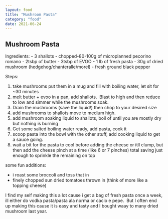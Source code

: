 ```yaml
---
layout: food
title: "Mushroom Pasta"
category: "food"
date: 2021-06-24
---
```

<h2>Mushroom Pasta</h2>
Ingredients:
 - 3 shallots
 - chopped-80-100g of microplanned pecorino romano
 - 2tsbp of butter
 - 3tsbp of EVOO
 - 1 lb of fresh pasta
 - 30g of dried mushroom (hedgehog/chanteralle/morel)
 - fresh ground black pepper

Steps:
1. take mushrooms put them in a mug and fill with boiling water, let sit for ~30 minutes
2. melt butter + evoo in a pan, add shallots.  Blast to high and then reduce to low and simmer while the mushrooms soak.
3. Drain the mushrooms (save the liquid!) then chop to your desired size
4. add mushrooms to shallots move to medium high.
5. add mushroom soaking liquid to shallots, boil of until you are mostly dry but nothing is burning 
6. Get some salted boiling water ready, add pasta, cook it
7. scoop pasta into the bowl with the other stuff, add cooking liquid to get a sauce going.
8. wait a bit for the pasta to cool before adding the cheese or itll clump, but then add the cheese pinch at a time (like 6 or 7 pinches) total saving just enough to sprinkle the remaining on top

some fun additions:
 - i roast some broccoli and toss that in
 - finely chopped sun dried tomatoes thrown in (think of more like a topping cheese)

I find my self making this a lot cause i get a bag of fresh pasta once a week, ill either do vodka pasta/pasta ala norma or cacio e pepe.  But I often end up making this cause it is easy and tasty and I bought waay to many dried mushroom last year.
